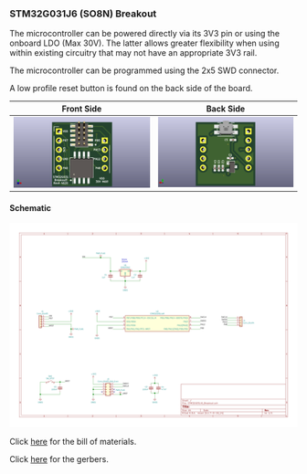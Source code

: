 ### STM32G031J6 (SO8N) Breakout ###

The microcontroller can be powered directly via its 3V3 pin or using the onboard LDO (Max 30V). The latter allows greater flexibility when using within existing circuitry that may not have an appropriate 3V3 rail.

The microcontroller can be programmed using the 2x5 SWD connector.

A low profile reset button is found on the back side of the board.

|Front Side|Back Side|
|:----------:|:---------:|
![](docs/rendered/STM32G031J6_Breakout_Front.png)|![](docs/rendered/STM32G031J6_Breakout_Back.png)


#### Schematic ####


![](docs/schema/svg/STM32G031J6_Breakout.svg)


Click [here](docs/bom/STM32G031J6_Breakout.csv)  for the bill of materials.

Click [here](docs/gerbers/STM32G031J6_Breakout_RevA.zip) for the gerbers.
